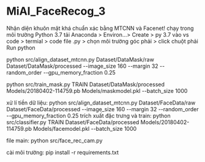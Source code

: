 # MiAI_FaceRecog_3
Nhận diện khuôn mặt khá chuẩn xác bằng MTCNN và Facenet!
chạy trong môi trường Python 3.7 
tải Anaconda > Environ...> Create > py 3.7
vào vs code > termial > code file .py > chọn môi trường góc phải > click chuột phải Run python 

python src/align_dataset_mtcnn.py  Dataset/DataMask/raw Dataset/DataMask/processed --image_size 160 --margin 32  --random_order --gpu_memory_fraction 0.25

python src/train_mask.py TRAIN Dataset/DataMask/processed Models/20180402-114759.pb Models/maskmodel.pkl --batch_size 1000

xử lí tiền dữ liệu: 
python src/align_dataset_mtcnn.py  Dataset/FaceData/raw Dataset/FaceData/processed --image_size 160 --margin 32  --random_order --gpu_memory_fraction 0.25
trích xuất đặc trưng và train:
python src/classifier.py TRAIN Dataset/FaceData/processed Models/20180402-114759.pb Models/facemodel.pkl --batch_size 1000

file main:
python src/face_rec_cam.py 

cài môi trường:
pip install -r requirements.txt

